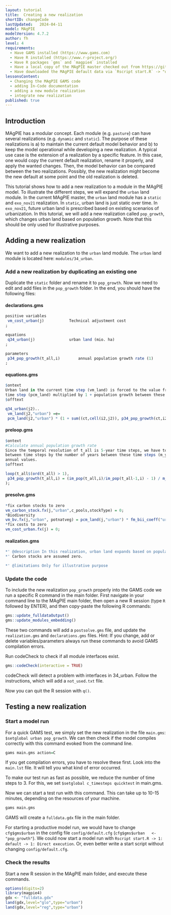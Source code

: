 ```yaml
---
layout: tutorial
title:  Creating a new realization
shortID: changeCode
lastUpdated:   2024-04-11
model: MAgPIE
modelVersion: 4.7.2
author: fh
level: 4
requirements:
  - Have GAMS installed (https://www.gams.com)
  - Have R installed (https://www.r-project.org/)
  - Have R packages `gms` and `magpie4` installed
  - Have a local copy of the MAgPIE master checked out from https://github.com/magpiemodel/magpie
  - Have downloaded the MAgPIE default data via `Rscript start.R` -> "download data"
lessonsContent:
  - Changing the MAgPIE GAMS code
  - adding In-Code documentation
  - adding a new module realization
  - integrate new realization
published: true
---
```


## Introduction

MAgPIE has a modular concept. Each module (e.g. `pasture`) can have
several realizations (e.g. `dynamic` and `static`). The purpose of these
realizations is a) to maintain the current default model behavior and b)
to keep the model operational while developing a new realization. A
typical use case is the extension of a realization by a specific
feature. In this case, one would copy the current default realization,
rename it properly, and apply the wanted changes. Then, the model
behavior can be compared between the two realizations. Possibly, the
new realization might become the new default at some point and the old
realization is deleted.

This tutorial shows how to add a new realization to a module in the
MAgPIE model. To illustrate the different steps, we will expand the
`urban` land module. In the current MAgPIE master, the `urban` land
module has a `static` and `exo_nov21` realization. In `static`, 
urban land is just static over time. In `exo_nov21`, future
urban land is prescribed based on existing scenarios of urbanization.
In this tutorial, we will add a new realization called `pop_growth`, 
which changes urban land based on population
growth. Note that this should be only used for illustrative purposes. 

## Adding a new realization

We want to add a new realization to the `urban` land module. The `urban`
land module is located here: `modules/34_urban`.

### Add a new realization by duplicating an existing one

Duplicate the `static` folder and rename it to `pop_growth`. Now we need to edit and add 
files in the `pop_growth` folder. 
In the end, you should have the following files:

#### declarations.gms

``` r
positive variables
 vm_cost_urban(j)			Technical adjustment cost
;

equations
 q34_urban(j)       		urban land (mio. ha)
;

parameters
 p34_pop_growth(t_all,i) 		annual population growth rate (1)
;
```

#### equations.gms

``` r
$ontext
Urban land in the current time step (vm_land) is forced to the value from the previous 
time step (pcm_land) multiplied by 1 + population growth between these time steps.
$offtext

q34_urban(j2)..
 vm_land(j2,"urban") =e= 
 pcm_land(j2,"urban") * (1 + sum((ct,cell(i2,j2)), p34_pop_growth(ct,i2)) * m_timestep_length);
```

#### preloop.gms

``` r
$ontext
#Calculate annual population growth rate
Since the temporal resolution of t_all is 5-year time steps, we have to divide the change 
between time steps by the number of years between these time steps (m_yeardiff) to get 
annual values.
$offtext

loop(t_all$(ord(t_all) > 1),
 p34_pop_growth(t_all,i) = (im_pop(t_all,i)/im_pop(t_all-1,i) - 1) / m_yeardiff(t_all);
);
```

#### presolve.gms

``` r
*fix carbon stocks to zero
vm_carbon_stock.fx(j,"urban",c_pools,stockType) = 0;
*Biodiversity
vm_bv.fx(j,"urban", potnatveg) = pcm_land(j,"urban") * fm_bii_coeff("urban",potnatveg) * fm_luh2_side_layers(j,potnatveg);
*fix costs to zero
vm_cost_urban.fx(j) = 0;
```

#### realization.gms

``` r
*' @description In this realization, urban land expands based on population growth.
*' Carbon stocks are assumed zero.

*' @limitations Only for illustrative purpose
```

### Update the code

To include the new realization `pop_growth` properly into the GAMS code we
run a specific R command in the main folder. First navigate in your
command line to the MAgPIE main folder, then open a new R session (type
`R` followed by ENTER), and then copy-paste the following R commands:

``` r
gms::update_fulldataOutput()
gms::update_modules_embedding()
```

These two commands will add a `postsolve.gms` file, and update the
`realization.gms` and `declarations.gms` files. Hint: If you change, add
or delete variables/parameters always run these commands to avoid GAMS
compilation errors.

Run codeCheck to check if all module interfaces exist.

``` r
gms::codeCheck(interactive = TRUE)
```

codeCheck will detect a problem with interfaces in 34\_urban. Follow the
instructions, which will add a `not_used.txt` file.

Now you can quit the R session with `q()`.

## Testing a new realization

### Start a model run

For a quick GAMS test, we simply set the new realization in the file
`main.gms`: `$setglobal urban pop_growth`. We can then
check if the model compiles correctly with this command evoked from the
command line.

``` r
gams main.gms action=C
```

If you get compilation errors, you have to resolve these first. Look
into the `main.lst` file. It will tell you what kind of error occurred.

To make our test run as fast as possible, we reduce the number of time
steps to 3. For this, we set `$setglobal c_timesteps quicktest` in main.gms.

Now we can start a test run with this command. This can take up to 10-15
minutes, depending on the resources of your machine.

``` r
gams main.gms
```

GAMS will create a `fulldata.gdx` file in the main folder.

For starting a productive model run, we would have to change `cfg$gms$urban` in 
the config file `config/default.cfg` (`cfg$gms$urban   <- "pop_growth"`).
We could now start a model run with `Rscript start.R -> 1: default -> 1:
Direct execution`. Or, even better write a start script without changing
`config/default.cfg`.

### Check the results

Start a new R session in the MAgPIE main folder, and execute these
commands.

``` r
options(digits=2)
library(magpie4)
gdx <- "fulldata.gdx"
land(gdx,level="glo",type="urban")
land(gdx,level="reg",type="urban")
```
